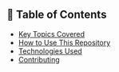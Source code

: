 ## 🧭 Table of Contents

* [Key Topics Covered](#key-topics-covered)
* [How to Use This Repository](#how-to-use-this-repository)
* [Technologies Used](#technologies-used)
* [Contributing](#contributing)
